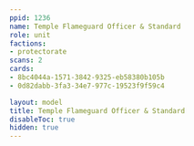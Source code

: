 ```yaml
---
ppid: 1236
name: Temple Flameguard Officer & Standard
role: unit
factions:
- protectorate
scans: 2
cards:
- 8bc4044a-1571-3842-9325-eb58380b105b
- 0d82dabb-3fa3-34e7-977c-19523f9f59c4

layout: model
title: Temple Flameguard Officer & Standard
disableToc: true
hidden: true
---
```

